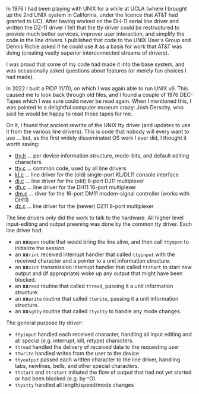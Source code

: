 In 1976 I had been playing with UNIX for a while at UCLA (where I brought 
up the 2nd UNIX system in California, under the licence that AT&T had
granted to UC).  After having worked on the DH-11 serial line driver and
written the DZ-11 driver I felt that the tty driver could be restructured
to provide much better services, improver user interaction, and simplify
the code in the line drivers.  I published that code to the UNIX User's
Group and Dennis Richie asked if he could use it as a basis for work that
AT&T was doing (creating vastly superior interconnected streams of drivers).

I was proud that some of my code had made it into the base system, and was
occasionally asked questions about features (or merely fun choices I had
made).

In 2022 I built a PiDP 11/70, on which I was again able to run UNIX v6.
This caused me to look back through old files, and I found a couple of
1976 DEC-Tapes which I was sure could never be read again.  When I
mentioned this, I was pointed to a delightful computer museum crazy:
Josh Derschy, who said he would be happy to read those tapes for me.

On it, I found that ancient rewrite of the UNIX tty driver (and updates
to use it from the various line drivers).  This is code that nobody will
every want to use ... but, as the first widely disseminated OS work I
ever did, I thought it worth saving:
   
   - [tty.h](tty.h) ... per device information structure, mode-bits, and default editing characters.
   - [tty.c](tty.c) ... common code, used by all line drivers
   - [kl.c](kl.c) ... line driver for the (old) single-port KL/DL11 console interface
   - [dj.c](dj.c) ... line driver for the (old) 8-port DJ11 multiplexer
   - [dh.c](dh.c) ... line driver for the DH11 16-port multiplexer
   - [dm.c](dm.c) ... diver for the 16-port DM11 modem-signal controller (works with DH11)
   - [dz.c](dz.c) ... line driver for the (newer) DZ11 8-port multiplexer
     
The line drivers only did the work to talk to the hardware.  All higher level
input-editing and output preening was done by the common tty driver.  Each line
driver had:
   - an **xx**``open`` routie that would bring the line alive, and then call
     ``ttyopen`` to initialize the session.
   - an **xx**``rint`` received interrupt handler that called ``ttyinput`` with the received
     character and a pointer to a unit information structure.
   - an **xx**``xint`` transmission interrupt handler that called ``ttstart`` to start new
     output and (if appropriate) woke up any output that might have been blocked.
   - an **xx**``read`` routine that called ``ttread``, passing it a unit information structure.
   - an **xx**``write`` routine that called ``ttwrite``, passing it a unit information structure.
   - an **xx**``sgtty`` routine that called ``ttystty`` to handle any mode changes.

The general purpose tty driver:
   - ``ttyinput`` handled each received character, handling all input editing
     and all special (e.g. interrupt, kill, retype) characters.
   - ``ttread`` handled the delivery of received data to the requesting user
   - ``ttwrite`` handled writes from the user to the device
   - ``ttyoutput`` passed each written character to the line driver, handling
     tabs, newlines, bells, and other special characters.
   - ``ttstart`` and ``ttrstart`` initiated the flow of output that had not yet
     started or had been blocked (e.g. by ^O).
   - ``ttystty`` handled all length/speed/mode changes

